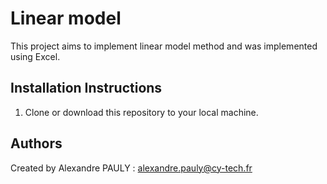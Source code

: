 # Linear model

This project aims to implement linear model method and was implemented using Excel.

## Installation Instructions

1. Clone or download this repository to your local machine.

## Authors

Created by Alexandre PAULY : alexandre.pauly@cy-tech.fr